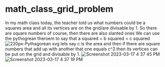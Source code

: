 # math_class_grid_problem
In my math class today, the teacher told us what numbers could be a squares area and all its vertices are on the grid/are divisable by 1. So there are square numbers of course, then there are also slanted ones 
We can use the pythogrean theroem to say that a squared + b squared = c squared![220px-Pythagorean svg](https://user-images.githubusercontent.com/69127002/226056076-b9179adf-46c1-427d-9dab-10c83d4fcb16.png)
lets say c is the area and then if there are square numbers that add up with another  that one equals c^2 then its vertices can be put on the grid and divisable by 1.
![Screenshot 2023-03-17 4 37 45 PM](https://user-images.githubusercontent.com/69127002/226069981-458e7dc1-30a7-4d03-b8c1-197a3573fcc2.png)
![Screenshot 2023-03-17 4 37 19 PM](https://user-images.githubusercontent.com/69127002/226070023-4ebc8fbf-9619-45e1-89a0-81eedde83f46.png)
